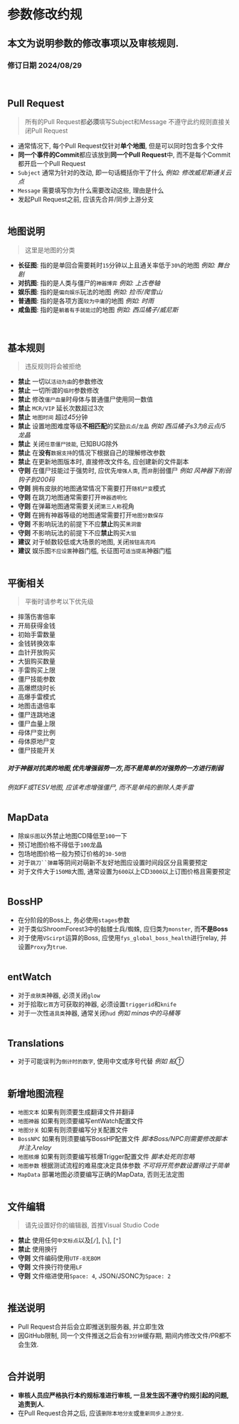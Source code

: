 # 参数修改约规  
## 本文为说明参数的修改事项以及审核规则.  
### 修订日期 2024/08/29  
</br>

## Pull Request
> 所有的Pull Request都**必须**填写Subject和Message
> 不遵守此约规则直接关闭Pull Request
- 通常情况下, 每个Pull Request仅针对**单个地图**, 但是可以同时包含多个文件
- **同一个事件的Commit**都应该放到**同一个Pull Request**中, 而不是每个Commit都开启一个Pull Request
- `Subject` 通常为针对的改动, 即一句话概括你干了什么 *例如: 修改威尼斯通关云点*
- `Message` 需要填写你为什么需要改动这些, 理由是什么
- 发起Pull Request之前, 应该先合并/同步上游分支
</br></br>
  
## 地图说明
> 这里是地图的分类
- **长征图**: 指的是单回合需要耗时`15`分钟以上且通关率低于`30%`的地图 *例如: 舞台剧*
- **对抗图**: 指的是人类与僵尸的`神器博弈` *例如: 上古卷轴*
- **娱乐图**: 指的是`偏向娱乐`玩法的地图 *例如: 捡币/爬雪山*
- **普通图**: 指的是各项方面`较为中庸`的地图 *例如: 时雨*
- **咸鱼图**: 指的是`躺着有手就能过`的地图 *例如: 西瓜橘子/威尼斯*
</br>
  
## 基本规则
> 违反规则将会被拒绝
- **禁止** 一切以`活动为由`的参数修改
- **禁止** 一切所谓的`临时`参数修改
- **禁止** 修改`僵尸血量`时母体与普通僵尸使用同一数值
- **禁止** `MCR/VIP` 延长次数超过3次
- **禁止** `地图时间` 超过*45*分钟
- **禁止** 设置地图难度等级**不相匹配**的奖励`云点`/`龙晶` *例如 西瓜橘子s3为8云点/5龙晶*
- **禁止** 关闭`任意僵尸技能`, 已知BUG除外
- **禁止** 在**没有**`数据支持`的情况下根据自己的理解修改参数
- **禁止** 在更新地图版本时, 直接修改文件名, 应创建新的文件副本
- **守则** 在僵尸技能过于强势时, 应优先`增强人类`, 而`非`削弱僵尸 *例如 风神器下削弱钩子到200码*
- **守则** 拥有皮肤的地图通常情况下需要打开`随机尸变`模式
- **守则** 在跳刀地图通常需要打开`神器透明化`
- **守则** 在弹幕地图通常需要关闭`第三人称`视角
- **守则** 在拥有神器等级的地图通常需要打开`地图分数保存`
- **守则** 不影响玩法的前提下不应**禁止**购买`黑洞雷`
- **守则** 不影响玩法的前提下不应**禁止**购买`大狙`
- **建议** 对于帧数较低或大场景的地图, 关闭`按钮高亮鸡`
- **建议** 娱乐图`不应设置`神器门槛, 长征图可`适当提高`神器门槛
</br></br>
  
## 平衡相关
> 平衡时请参考以下优先级
- 摔落伤害倍率
- 开局获得金钱
- 初始手雷数量
- 金钱转换效率
- 血针开放购买
- 大狙购买数量
- 手雷购买上限
- 僵尸技能参数
- 高爆燃烧时长
- 高爆手雷模式
- 地图击退倍率
- 僵尸连跳地速
- 僵尸血量上限
- 母体尸变比例
- 母体原地尸变
- 僵尸技能开关  
##### **对于神器对抗类的地图,优先增强弱势一方,而不是简单的对强势的一方进行削弱**  
*例如FF或TESV地图, 应该考虑增强僵尸, 而不是单纯的删除人类手雷*
</br></br>
  
## MapData
- 除`娱乐图`以外禁止地图CD降低至`100`一下
- 预订地图价格不得低于`100`龙晶
- 包场地图价格一般为预订价格的`30-50倍`
- 对于`跳刀``弹幕`等阴间对萌新不友好地图应设置时间段区分且需要预定
- 对于文件大于`150MB`大图, 通常设置为`600`以上CD`3000`以上订图价格且需要预定
</br></br>
  
## BossHP
- 在分阶段的Boss上, 务必使用`stages`参数
- 对于类似ShroomForest3中的骷髅士兵/蜘蛛, 应归类为`monster`, 而**不是Boss**
- 对于使用`VScirpt`运算的Boss, 应使用`fys_global_boss_health`进行relay, 并设置``Proxy``为``true``.
</br></br>
  
## entWatch
- 对于`皮肤类`神器, 必须关闭`glow`
- 对于拾取`匕首`方可获取的神器, 必须设置`triggerid`和``knife``
- 对于一次性`道具类`神器, 通常关闭`hud` *例如 minas中的马桶等*
</br></br>
  
## Translations
- 对于可能误判为`倒计时的数字`, 使用中文或序号代替 *例如 船①*
</br></br>

## 新增地图流程
- `地图文本` 如果有则须要生成翻译文件并翻译
- `地图神器` 如果有则须要编写entWatch配置文件
- `地图分关` 如果有则须要编写分关配置文件
- `BossNPC` 如果有则须要编写BossHP配置文件 *脚本Boss/NPC则需要修改脚本并注入relay*
- `地图核爆` 如果有则须要编写核爆Trigger配置文件 *脚本处死则忽略*
- `地图参数` 根据测试流程的难易度决定具体参数 *不可将开荒参数设置得过于简单*
- `MapData` 部署地图必须要编写正确的MapData, 否则无法定图
</br></br>
  
## 文件编辑
> 请先设置好你的编辑器, 首推Visual Studio Code
- **禁止** 使用任何`中文标点`以及[`/`], [`\`], [`"`]
- **禁止** 使用换行
- **守则** 文件编码使用`UTF-8无BOM`
- **守则** 文件换行符使用`LF`
- **守则** 文件缩进使用`Space: 4`, JSON/JSONC为`Space: 2`
</br></br>
  
## 推送说明
- Pull Request合并后会立即推送到服务器, 并立即生效
- 因GitHub限制, 同一个文件推送之后会有`3分钟`缓存期, 期间内修改文件/PR都不会生效.
</br></br>
  
## 合并说明
- **审核人员应严格执行本约规标准进行审核, 一旦发生因不遵守约规引起的问题, 追责到人**.
- 在Pull Request合并之后, 应该`删除本地分支`或`重新同步上游分支`.
